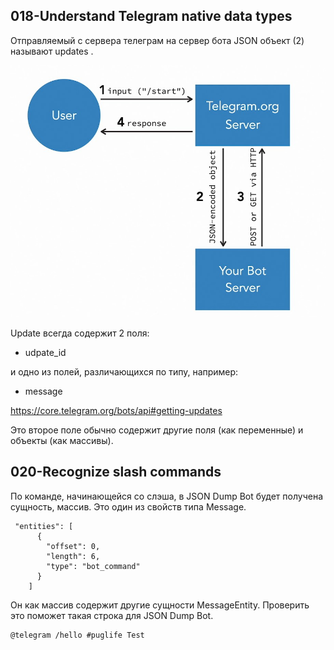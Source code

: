 ## 018-Understand Telegram native data types

Отправляемый с сервера телеграм на сервер бота JSON объект (2) называют updates .

<img src="img/start-response.jpg" alt="drawing" width="550"/>

Update всегда содержит 2 поля:  
- udpate_id  

и одно из полей, различающихся по типу, например:
- message

https://core.telegram.org/bots/api#getting-updates  

Это второе поле обычно содержит другие поля (как переменные) и объекты (как массивы).  

## 020-Recognize slash commands

По команде, начинающейся со слэша, в JSON Dump Bot будет получена сущность, массив. Это один из свойств типа Message. 

```
 "entities": [
      {
        "offset": 0,
        "length": 6,
        "type": "bot_command"
      }
    ]
```

Он как массив содержит другие сущности MessageEntity. Проверить это поможет такая строка для JSON Dump Bot.  

    @telegram /hello #puglife Test

##

